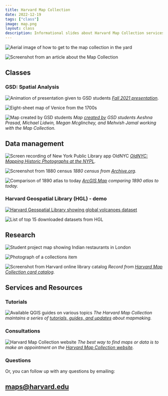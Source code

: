 ```yaml
---
title: Harvard Map Collection
date: 2022-12-19
tags: ["class"]
image: map.png
layout: class
description: Informational slides about Harvard Map Collection services and how to make use of them
---
```


![Aerial image of how to get to the map collection in the yard](../../../media/map-collection-directions.png)


![Screenshot from an article about the Map Collection](../../../media/intro.png)


## Classes

### GSD: Spatial Analysis
![Animation of presentation given to GSD students](../../../media/spatial-analysis.gif)
*[Fall 2021 presentation](https://docs.google.com/presentation/d/141irEQNA3_SAY2sWqDPoZAheSil0gZZR7yfGWNJhVKg/edit#slide=id.gea70bf8953_0_22).* 

![Eight-sheet map of Venice from the 1700s](../../../media/venice.jpg)


![Map created by GSD students](../../../media/spatial-analysis.png)
*Map [created by](https://mapping.share.library.harvard.edu/blog/2021/vis-2128/) GSD students Aeshna Prasad, Michael Lidwin, Megan Mcglinchey, and Mehvish Jamal working with the Map Collection.* 


## Data management

![Screen recording of New York Public Library app OldNYC](../../../media/oldnyc.gif)
*[OldNYC: Mapping Historic Photographs at the NYPL](https://www.oldnyc.org/).* 

![Screenshot from 1880 census](../../../media/1880-census.png)
*1880 census from [Archive.org](https://archive.org/details/10thcensus0561unit/page/n45/mode/2up?view=theater).* 

![Comparison of 1890 atlas to today](../../../media/spyglass-arcgis.gif)
*[ArcGIS Map](https://harvard-cga.maps.arcgis.com/apps/webappviewer/index.html?id=4f084606c3f64df8a32ce2ad938a43f6) comparing 1890 atlas to today.* 

### Harvard Geospatial Library (HGL) - demo
<a href="https://hgl.harvard.edu/?_gl=1*1baydol*_ga*MjAzMTA2OTU0Mi4xNjY3NTAwMTIx*_ga_3CXC97RWEK*czE3NDg4ODUzNTAkbzkxJGcwJHQxNzQ4ODg1MzUwJGo2MCRsMCRoMA.."><img src="../../../media/live-hgl.png" alt="Harvard Geospatial Library showing global volcanoes dataset"></img></a>


![List of top 15 downloaded datasets from HGL](../../../media/top-hgl.png)



## Research
![Student project map showing Indian restaurants in London](../../../media/jess-map.png)

![Photograph of a collections item](../../../media/restaurant.png)

![Screenshot from Harvard online library catalog](../../../media/climate-reactions.png)
*Record from  [Harvard Map Collection card catalog](https://iiif.lib.harvard.edu/manifests/view/drs:45555303$402i).* 

## Services and Resources

### Tutorials

![Available QGIS guides on various topics](../../../media/qgis-tutorials.png)
_The Harvard Map Collection maintains a series of [tutorials, guides, and updates](https://gis-harvard.pubpub.org/) about mapmaking._

### Consultations

![Harvard Map Collection website](../../../media/hmc-website.png)
_The best way to find maps or data is to make an appointment on the [Harvard Map Collection website](https://library.harvard.edu/libraries/harvard-map-collection)._


### Questions
Or, you can follow up with any questions by emailing:
## maps@harvard.edu

